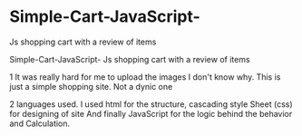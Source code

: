 # Simple-Cart-JavaScript-
Js shopping cart with a review of items

Simple-Cart-JavaScript-
Js shopping cart with a review of items

1 It was really hard for me to upload 
the images I don't know why. This is just 
a simple shopping site. Not a dynic one

2 languages used. I used html for the 
structure, cascading style Sheet (css) 
for designing of site And finally 
JavaScript for the logic behind the 
behavior and Calculation.
